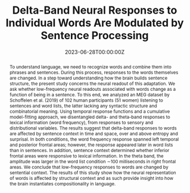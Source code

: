 ---
title: "Delta-Band Neural Responses to Individual Words Are Modulated by Sentence Processing"

# Authors
# If you created a profile for a user (e.g. the default `admin` user), write the username (folder name) here 
# and it will be replaced with their full name and linked to their profile.
authors:
- Sophie Slaats
- hugo
- Andrea E. Martin

# Author notes (optional)
#author_notes:
#- "Equal contribution"
#- "Equal contribution"

date: "2023-06-28T00:00:00Z"
doi: "10.1523/JNEUROSCI.0964-22.2023"

# Schedule page publish date (NOT publication's date).
publishDate: "2017-01-01T00:00:00Z"

# Publication type.
# Legend: 0 = Uncategorized; 1 = Conference paper; 2 = Journal article;
# 3 = Preprint / Working Paper; 4 = Report; 5 = Book; 6 = Book section;
# 7 = Thesis; 8 = Patent
publication_types: ["2"]

# Publication name and optional abbreviated publication name.
publication: The Journal of Neuroscience
publication_short: JNeuro

abstract: To understand language, we need to recognize words and combine them into phrases and sentences. During this process, responses to the words themselves are changed. In a step toward understanding how the brain builds sentence structure, the present study concerns the neural readout of this adaptation. We ask whether low-frequency neural readouts associated with words change as a function of being in a sentence. To this end, we analyzed an MEG dataset by Schoffelen et al. (2019) of 102 human participants (51 women) listening to sentences and word lists, the latter lacking any syntactic structure and combinatorial meaning. Using temporal response functions and a cumulative model-fitting approach, we disentangled delta- and theta-band responses to lexical information (word frequency), from responses to sensory and distributional variables. The results suggest that delta-band responses to words are affected by sentence context in time and space, over and above entropy and surprisal. In both conditions, the word frequency response spanned left temporal and posterior frontal areas; however, the response appeared later in word lists than in sentences. In addition, sentence context determined whether inferior frontal areas were responsive to lexical information. In the theta band, the amplitude was larger in the word list condition ∼100 milliseconds in right frontal areas. We conclude that low-frequency responses to words are changed by sentential context. The results of this study show how the neural representation of words is affected by structural context and as such provide insight into how the brain instantiates compositionality in language.

# Summary. An optional shortened abstract.
summary: Human language is unprecedented in its combinatorial capacity; we are capable of producing and understanding sentences we have never heard before. Although the mechanisms underlying this capacity have been described in formal linguistics and cognitive science, how they are implemented in the brain remains to a large extent unknown. A large body of earlier work from the cognitive neuroscientific literature implies a role for delta-band neural activity in the representation of linguistic structure and meaning. In this work, we combine these insights and techniques with findings from psycholinguistics to show that meaning is more than the sum of its parts; the delta-band MEG signal differentially reflects lexical information inside and outside sentence structures.

tags: [EEG, Speech, TRF]

# Display this page in the Featured widget?
featured: true

# Custom links (uncomment lines below)
links:
# url_pdf: '/media/JoCN_Weissbart_2020.pdf'
# url_code: 'https://figshare.com/articles/code/Example_code_for_linguistic_TRFs_in_delta_band/9034481/3'
# url_dataset: 'https://figshare.com/articles/code/Example_code_for_linguistic_TRFs_in_delta_band/9034481/3'
url_poster: ''
url_project: ''
url_slides: ''
url_source: ''
url_video: ''

# Featured image
# To use, add an image named `featured.jpg/png` to your page's folder. 
image:
  caption: 'Image credit: Hugo Weissbart'
  focal_point: ""
  preview_only: false

# Associated Projects (optional).
#   Associate this publication with one or more of your projects.
#   Simply enter your project's folder or file name without extension.
#   E.g. `internal-project` references `content/project/internal-project/index.md`.
#   Otherwise, set `projects: []`.
projects: []

# Slides (optional).
#   Associate this publication with Markdown slides.
#   Simply enter your slide deck's filename without extension.
#   E.g. `slides: "example"` references `content/slides/example/index.md`.
#   Otherwise, set `slides: ""`.
slides: ""
---